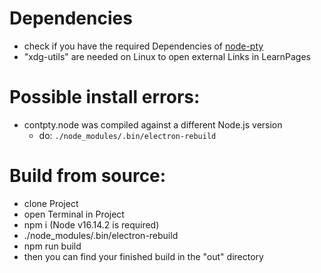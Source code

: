 # Dependencies

- check if you have the required Dependencies of [node-pty](https://www.npmjs.com/package/node-pty)
- "xdg-utils" are needed on Linux to open external Links in LearnPages

# Possible install errors:

- contpty.node was compiled against a different Node.js version
  - do: `./node_modules/.bin/electron-rebuild`

# Build from source:

- clone Project
- open Terminal in Project
- npm i (Node v16.14.2 is required)
- ./node_modules/.bin/electron-rebuild
- npm run build
- then you can find your finished build in the "out" directory
